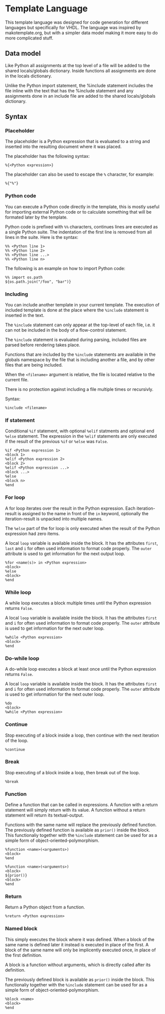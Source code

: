 # Template Language

This template language was designed for code generation for different languages
but specifically for VHDL. The language was inspired by makotemplate.org, but with
a simpler data model making it more easy to do more complicated stuff.

## Data model
Like Python all assignments at the top level of a file will be added to the
shared locals/globals dictionary. Inside functions all assignments are done
in the locals dictionary.

Unlike the Python import statement, the %include statement includes the file inline
with the text that has the %include statement and any assignments done in an include
file are added to the shared locals/globals dictionary.

## Syntax

### Placeholder
The placeholder is a Python expression that is evaluated to a string and inserted
into the resulting document where it was placed.

The placeholder has the following syntax:

```
%{<Python expression>}
```

The placeholder can also be used to escape the `%` character, for example:

```
%{"%"}
```

### Python code
You can execute a Python code directly in the template, this is mostly useful for importing
external Python code or to calculate something that will be formated later by the template.

Python code is prefixed with `%%` characters, continues lines are executed as a single Python
suite. The indentation of the first line is removed from all lines in the suite. Here is the syntax:

```
%% <Python line 1>
%% <Python line 2>
%% <Python line ...>
%% <Python line n>
```

The following is an example on how to import Python code:

```
%% import os.path
${os.path.join("/foo", "bar")}
```

### Including
You can include another template in your current template.
The execution of included template is done at the place where the `%include` statement is inserted
in the text.

The `%include` statement can only appear at the top-level of each file, i.e. it can not be included 
in the body of a flow-control statement.

The `%include` statement is evaluated during parsing, included files are parsed before rendering takes
place.

Functions that are included by the `%include` statements are available in the globals namespace by the
file that is including another a file, and by other files that are being included.

When the `<filename>` argument is relative, the file is located relative to the current file.

There is no protection against including a file multiple times or recursivly.

Syntax:
```
%include <filename>
```

### If statement
Conditional `%if` statement, with optional `%elif` statments and optional end `%else` statement.
The expression in the `%elif` statements are only executed if the result of the previous `%if` or `%else`
was `False`.

```
%if <Python expression 1>
<block 1>
%elif <Python expression 2>
<block 2>
%elif <Python expression ...>
<block ...>
%else
<block n>
%end
```

### For loop
A for loop iterates over the result in the Python expression. Each iteration-result is
assigned to the name in front of the `in` keyword, optionally the iteration-result is
unpacked into multiple names.

The `%else` part of the for loop is only executed when the result of the Python expression
had zero items.

A local `loop` variable is available inside the block. It has the attributes `first`, `last` and `i`
for often used information to format code properly. The `outer` attribute is used to get information
for the next output loop.

```
%for <name(s)> in <Python expression>
<block>
%else
<block>
%end
```

### While loop
A while loop executes a block multiple times until the Python expression returns `False`.

A local `loop` variable is available inside the block. It has the attributes `first` and `i`
for often used information to format code properly. The `outer` attribute is used to get information
for the next outer loop.

```
%while <Python expression>
<block>
%end
```

### Do-while loop
A do-while loop executes a block at least once until the Python expression returns `False`.

A local `loop` variable is available inside the block. It has the attributes `first` and `i`
for often used information to format code properly. The `outer` attribute is used to get information
for the next outer loop.

```
%do
<block>
%while <Python expression>
```

### Continue
Stop executing of a block inside a loop, then continue with the next iteration of the loop.

```
%continue
```

### Break
Stop executing of a block inside a loop, then break out of the loop.

```
%break
```

### Function
Define a function that can be called in expressions.
A function with a return statement will simply return with its value.
A function without a return statement will return its textual-output.

Functions with the same name will replace the previously defined function.
The previously defined function is available as `prior()` inside the block.
This functionaliy together with the `%include` statement can be used for
as a simple form of object-oriented-polymorphism.

```
%function <name>(<arguments>)
<block>
%end
```

```
%function <name>(<arguments>)
<block>
${prior()}
<block>
%end
```

### Return
Return a Python object from a function.

```
%return <Python expression>
```

### Named block
This simply executes the block where it was defined. When a block of the same
name is defined later it instead is executed in place of the first. A block
of the same name will only be implicently executed once, in place of the first
definition.

A block is a function without arguments, which is directly called after its
definition.

The previously defined block is available as `prior()` inside the block.
This functionaliy together with the `%include` statement can be used for
as a simple form of object-oriented-polymorphism.

```
%block <name>
<block>
%end
```

